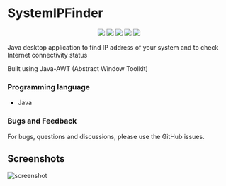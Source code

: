# SystemIPFinder
<p align="center">
  <img src="https://api.visitorbadge.io/api/visitors?path=https%3A%2F%2Fgithub.com%2Freshmaharidhas%2FSystemIPFinder&labelColor=%23000000&countColor=%2300ff00&style=flat-square"/>
  <img src="https://img.shields.io/github/downloads/reshmaharidhas/SystemIPFinder/total?style=flat-square&labelColor=black&color=purple">
  <img src="https://img.shields.io/github/languages/top/reshmaharidhas/SystemIPFinder"/>
  <img src="https://img.shields.io/github/languages/code-size/reshmaharidhas/SystemIPFinder"/>
  <img src="https://img.shields.io/github/v/release/reshmaharidhas/SystemIPFinder"/>
</p>
Java desktop application to find IP address of your system and to check Internet connectivity status

Built using Java-AWT (Abstract Window Toolkit)

### Programming language
- Java

### Bugs and Feedback
For bugs, questions and discussions, please use the GitHub issues.

## Screenshots

![screenshot](https://user-images.githubusercontent.com/37250413/102513884-cb5a1680-40b1-11eb-93ce-bf850398e982.JPEG)
